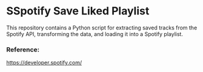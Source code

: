 # SSpotify Save Liked Playlist

This repository contains a Python script for extracting saved tracks from the Spotify API, transforming the data, and loading it into a Spotify playlist.

### Reference:
https://developer.spotify.com/